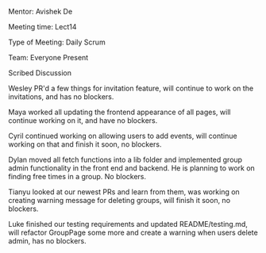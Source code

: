 Mentor: Avishek De

Meeting time: Lect14

Type of Meeting: Daily Scrum

Team: Everyone Present


Scribed Discussion

Wesley PR'd a few things for invitation feature, will continue to work on the invitations, and has no blockers.

Maya worked all updating the frontend appearance of all pages, will continue working on it, and have no blockers.

Cyril continued working on allowing users to add events, will continue working on that and finish it soon, no blockers.

Dylan moved all fetch functions into a lib folder and implemented group admin functionality in the front end and backend. He is planning to work on finding free times in a group. No blockers.

Tianyu looked at our newest PRs and learn from them, was working on creating warning message for deleting groups, will finish it soon, no blockers.

Luke finished our testing requirements and updated README/testing.md, will refactor GroupPage some more and create a warning when users delete admin, has no blockers.
